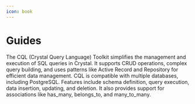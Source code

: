 ```yaml
---
icon: book
---
```


# Guides

The CQL (Crystal Query Language) Toolkit simplifies the management and execution of SQL queries in Crystal. It supports CRUD operations, complex query building, and uses patterns like Active Record and Repository for efficient data management. CQL is compatible with multiple databases, including PostgreSQL. Features include schema definition, query execution, data insertion, updating, and deletion. It also provides support for associations like has\_many, belongs\_to, and many\_to\_many.
